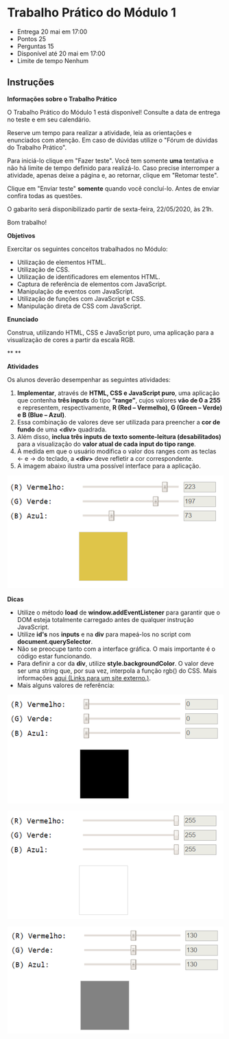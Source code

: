 # Trabalho Prático do Módulo 1

- Entrega 20 mai em 17:00
- Pontos 25
- Perguntas 15
- Disponível até 20 mai em 17:00
- Limite de tempo Nenhum

## Instruções

**Informações sobre o Trabalho Prático**

O Trabalho Prático do Módulo 1 está disponível! Consulte a data de
entrega no teste e em seu calendário.

Reserve um tempo para realizar a atividade, leia as orientações e
enunciados com atenção. Em caso de dúvidas utilize o "Fórum de dúvidas
do Trabalho Prático".

Para iniciá-lo clique em "Fazer teste". Você tem somente **uma**
tentativa e não há limite de tempo definido para realizá-lo. Caso
precise interromper a atividade, apenas deixe a página e, ao retornar,
clique em "Retomar teste".

Clique em "Enviar teste" **somente** quando você concluí-lo. Antes de
enviar confira todas as questões.

O gabarito será disponibilizado partir de sexta-feira, 22/05/2020, às
21h.

Bom trabalho!

**Objetivos**

Exercitar os seguintes conceitos trabalhados no Módulo:

- Utilização de elementos HTML.
- Utilização de CSS.
- Utilização de identificadores em elementos HTML.
- Captura de referência de elementos com JavaScript.
- Manipulação de eventos com JavaScript.
- Utilização de funções com JavaScript e CSS.
- Manipulação direta de CSS com JavaScript.

**Enunciado**

Construa, utilizando HTML, CSS e JavaScript puro, uma aplicação para a
visualização de cores a partir da escala RGB.

\*\* \*\*

**Atividades**

Os alunos deverão desempenhar as seguintes atividades:

1.  **Implementar**, através de **HTML, CSS e JavaScript puro**, uma
    aplicação que contenha **três inputs** do tipo **“range”**, cujos
    valores **vão de 0 a 255** e representem, respectivamente, **R (Red
    – Vermelho), G (Green – Verde) e B (Blue – Azul)**.
2.  Essa combinação de valores deve ser utilizada para preencher a **cor
    de fundo** de uma **\<div\>** quadrada.
3.  Além disso, **inclua três inputs de texto somente-leitura
    (desabilitados)** para a visualização do **valor atual de cada input
    do tipo range**.
4.  À medida em que o usuário modifica o valor dos ranges com as teclas
    ← e → do teclado, a **\<div\>** deve refletir a cor correspondente.
5.  A imagem abaixo ilustra uma possível interface para a aplicação.

![img5.png](imagens/img5.png)

**Dicas**

- Utilize o método **load** de **window.addEventListener** para
  garantir que o DOM esteja totalmente carregado antes de qualquer
  instrução JavaScript.
- Utilize **id's** nos **inputs** e na **div** para mapeá-los no
  script com **document.querySelector**.
- Não se preocupe tanto com a interface gráfica. O mais importante é o
  código estar funcionando.
- Para definir a cor da **div**, utilize **style.backgroundColor**. O
  valor deve ser uma string que, por sua vez, interpola a função rgb()
  do CSS. Mais informações [aqui (Links para um site
  externo.)](https://www.w3schools.com/cssref/func_rgb.asp).
- Mais alguns valores de referência:

![imag6.png](imagens/imag6.png)

![imag7.png](imagens/imag7.png)

![imag8.png](imagens/imag8.png)
